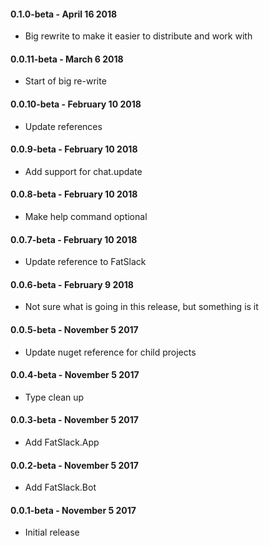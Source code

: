 #### 0.1.0-beta - April 16 2018

* Big rewrite to make it easier to distribute and work with

#### 0.0.11-beta - March 6 2018

* Start of big re-write

#### 0.0.10-beta - February 10 2018

* Update references

#### 0.0.9-beta - February 10 2018

* Add support for chat.update

#### 0.0.8-beta - February 10 2018

* Make help command optional

#### 0.0.7-beta - February 10 2018

* Update reference to FatSlack

#### 0.0.6-beta - February 9 2018

* Not sure what is going in this release, but something is it

#### 0.0.5-beta - November 5 2017

* Update nuget reference for child projects

#### 0.0.4-beta - November 5 2017

* Type clean up

#### 0.0.3-beta - November 5 2017

* Add FatSlack.App

#### 0.0.2-beta - November 5 2017

* Add FatSlack.Bot

#### 0.0.1-beta - November 5 2017

* Initial release
